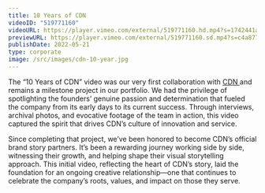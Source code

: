 ```yaml
---
title: 10 Years of CDN
videoID: "519771160"
videoURL: https://player.vimeo.com/external/519771160.hd.mp4?s=1742441a0d30b12f2164f75704266c89cd33a78e&profile_id=175
previewURL: https://player.vimeo.com/external/519771160.sd.mp4?s=c4a8776cde0f5ee014c3792cb52520d4fc9bee5b&profile_id=165
publishDate: 2022-05-21
type: corporate
image: /src/images/cdn-10-year.jpg
---
```

The “10 Years of CDN” video was our very first collaboration with [CDN ](https://cdncontrols.ca/en-ca/)and remains a milestone project in our portfolio. We had the privilege of spotlighting the founders’ genuine passion and determination that fueled the company from its early days to its current success. Through interviews, archival photos, and evocative footage of the team in action, this video captured the spirit that drives CDN’s culture of innovation and service.

Since completing that project, we’ve been honored to become CDN’s official brand story partners. It’s been a rewarding journey working side by side, witnessing their growth, and helping shape their visual storytelling approach. This initial video, reflecting the heart of CDN’s story, laid the foundation for an ongoing creative relationship—one that continues to celebrate the company’s roots, values, and impact on those they serve.
